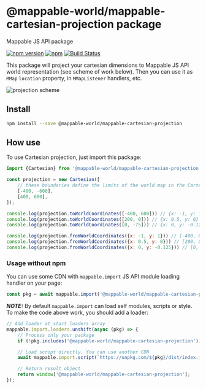 # @mappable-world/mappable-cartesian-projection package

Mappable JS API package

[![npm version](https://badge.fury.io/js/@mappable-world%2Fmappable-cartesian-projection.svg)](https://badge.fury.io/js/@mappable-world%2Fmappable-cartesian-projection)
[![npm](https://img.shields.io/npm/dm/@mappable-world/mappable-cartesian-projection.svg)](https://www.npmjs.com/package/@mappable-world/mappable-cartesian-projection)
[![Build Status](https://github.com/mappable-world/mappable-cartesian-projection/workflows/Run%20tests/badge.svg)](https://github.com/mappable-world/mappable-cartesian-projection/actions/workflows/tests.yml)

This package will project your cartesian dimensions to Mappable JS API world representation (see scheme of work below). Then you can use it as `MMap` `location` property, in `MMapListener` handlers, etc.

![projection scheme](https://github.com/mappable-world/mappable-tiles-generator/blob/main/projection_scheme.png?raw=true)

## Install

```bash
npm install --save @mappable-world/mappable-cartesian-projection
```

## How use

To use Cartesian projection, just import this package:

```js
import {Cartesian} from '@mappable-world/mappable-cartesian-projection';

const projection = new Cartesian([
    // these boundaries define the limits of the world map in the Cartesian coordinate system.
    [-400, -600],
    [400, 600],
]);

console.log(projection.toWorldCoordinates([-400, 600])) // {x: -1, y: 1}
console.log(projection.toWorldCoordinates([200, 0])) // {x: 0.5, y: 0}
console.log(projection.toWorldCoordinates([0, -75])) // {x: 0, y: -0.125}

console.log(projection.fromWorldCoordinates({x: -1, y: 1})) // [-400, 600]
console.log(projection.fromWorldCoordinates({x: 0.5, y: 0})) // [200, 0]
console.log(projection.fromWorldCoordinates({x: 0, y: -0.125})) // [0, -75]
```

### Usage without npm

You can use some CDN with `mappable.import` JS API module loading handler on your page:

```js
const pkg = await mappable.import('@mappable-world/mappable-cartesian-projection');
```

**_NOTE:_**
By default `mappable.import` can load self modules, scripts or style.
To make the code above work, you should add a loader:

```js
// Add loader at start loaders array
mappable.import.loaders.unshift(async (pkg) => {
    // Process only your package
    if (!pkg.includes('@mappable-world/mappable-cartesian-projection')) return;

    // Load script directly. You can use another CDN
    await mappable.import.script(`https://unpkg.com/${pkg}/dist/index.js`);

    // Return result object
    return window['@mappable-world/mappable-cartesian-projection'];
});
```
